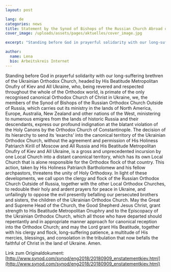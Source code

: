 ```yaml
---
layout: post

lang: de
categories: news
title: Statement by the Synod of Bishops of the Russian Church Abroad on the appointment of exarchs of the Constantinople Patriarchate to Kiev
cover_image: /uploads/assets/pages/aktuelles/cover_image.jpg

excerpt: "Standing before God in prayerful solidarity with our long-suffering brethren of the Ukrainian Orthodox Church, headed by His Beatitude Metropolitan Onufry of Kiev and All Ukraine, who, being revered and respected throughout the whole of the Orthodox world..."

author:
  name: Lena
  bio: Arbeitskreis Internet
---
```

Standing before God in prayerful solidarity with our long-suffering brethren of the Ukrainian Orthodox Church, headed by His Beatitude Metropolitan Onufry of Kiev and All Ukraine, who, being revered and respected throughout the whole of the Orthodox world, is primate of the only recognised canonical Orthodox Church of Christ in Ukraine, we, the members of the Synod of Bishops of the Russian Orthodox Church Outside of Russia, which carries out its ministry in the lands of North America, Europe, Australia, New Zealand and other nations of the West, ministering to numerous emigres from the lands of historic Russia and their descendants, express our profound indignation at the blatant violation of the Holy Canons by the Orthodox Church of Constantinople. The decision of its hierarchy to send its ‘exarchs’ into the canonical territory of the Ukrainian Orthodox Church, without the agreement and permission of His Holiness Patriarch Kirill of Moscow and All Russia and His Beatitude Metropolitan Onufry of Kiev and All Ukraine, is a gross and unprecedented incursion by one Local Church into a distant canonical territory, which has its own Local Church that is alone responsible for the Orthodox flock of that country. This action, taken by His Holiness Patriarch Bartholomew and his fellow archpastors, threatens the unity of Holy Orthodoxy. In light of these developments, we call upon the clergy and flock of the Russian Orthodox Church Outside of Russia, together with the other Local Orthodox Churches, to redouble their holy and ardent prayers for peace in Ukraine, and unfailingly to oppose the evil presently befalling our persecuted brothers and sisters, the children of the Ukrainian Orthodox Church. May the Great and Supreme Head of the Church, the Good Shepherd Jesus Christ, grant strength to His Beatitude Metropolitan Onuphry and to the Episcopacy of the Ukrainian Orthodox Church, which all those who have departed should repentantly and in appropriate manner approach for canonical reception into the Orthodox Church; and may the Lord grant His Beatitude, together with his clergy and flock, long-suffering patience, a multitude of His mercies, blessings, and consolation in the tribulation that now befalls the faithful of Christ in the land of Ukraine. Amen.

Link zum Originaldokument: [http://www.synod.com/synod/eng2018/20180909_enstatementkiev.html](http://www.synod.com/synod/eng2018/20180909_enstatementkiev.html)
